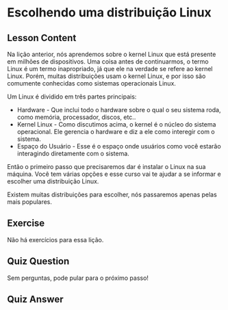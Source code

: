 # Escolhendo uma distribuição Linux

## Lesson Content

Na lição anterior, nós aprendemos sobre o kernel Linux que está presente em milhões de dispositivos. Uma coisa antes de continuarmos, o termo Linux é um termo inapropriado, já que ele na verdade se refere ao kernel Linux. Porém, muitas distribuições usam o kernel Linux, e por isso são comumente conhecidas como sistemas operacionais Linux.

Um Linux é dividido em três partes principais:

<ul>
<li>Hardware - Que inclui todo o hardware sobre o qual o seu sistema roda, como memória, processador, discos, etc..</li>
<li>Kernel Linux - Como discutimos acima, o kernel é o núcleo do sistema operacional. Ele gerencia o hardware e diz a ele como interegir com o sistema.</li>
<li>Espaço do Usuário - Esse é o espaço onde usuários como você estarão interagindo diretamente com o sistema.</li>
</ul>

Então o primeiro passo que precisaremos dar é instalar o Linux na sua máquina. Você tem várias opções e esse curso vai te ajudar a se informar e escolher uma distribuição Linux.

Existem muitas distribuições para escolher, nós passaremos apenas pelas mais populares.


## Exercise

Não há exercícios para essa lição.

## Quiz Question

Sem perguntas, pode pular para o próximo passo!

## Quiz Answer